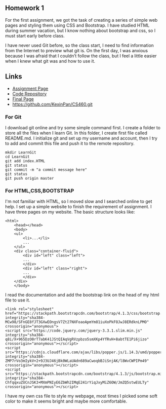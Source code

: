 ## Homework 1

For the first assignment, we got the task of creating a series of simple web pages and styling them using CSS and Bootstrap. I have studied HTML during summer vacation, but I know nothing about bootstrap and css, so I must start early before class.

I have never used Git before, so the class start, I need to find information from the Internet to preview what git is. On the first day, I was anxious because I was afraid that I couldn’t follow the class, but I feel a little easier when I knew what git was and how to use it.

## Links

* [Assignment Page](http://www.wou.edu/~morses/classes/cs46x/assignments/HW1.html)
* [Code Repository](https://github.com/KexinPan/CS460)
* [Final Page](https://kexinpan.github.io/CS460/HW1/sample)
* https://github.com/KexinPan/CS460.git

### For Git

I download git online and try some simple command first. I create a folder to store all the files when I learn Git. In this folder, I create first file called README.md. I initialize git and set up my username and account, then I try to add and commit this file and push it to the remote repository.

```
mkdir LearnGit
cd LearnGit
git add index.HTML
git status
git commit -m "a commit message here"
git status
git push origin master
```
### For HTML,CSS,BOOTSTRAP

I'm not familiar with HTML, so I moved slow and I searched online to get help. I set up a simple website to finish the requirement of assignment. I have three pages on my website. The basic structure looks like:

```
<html>
    <head></head>
    <body>
    <ul>
        <li>...</li>
        ...
    </ul>
    <div class="container-fluid">
        <div id="left" class="left">
        ...
        </div>
        <div id="left" class="right">
        ...
        </div>
    </div>
    </body>
```


I read the documentation and add the bootstrap link on the head of my html file to use it.
```
<link rel="stylesheet" href="https://stackpath.bootstrapcdn.com/bootstrap/4.1.3/css/bootstrap.min.css" integrity="sha384-MCw98/SFnGE8fJT3GXwEOngsV7Zt27NXFoaoApmYm81iuXoPkFOJwJ8ERdknLPMO" crossorigin="anonymous">
<script src="https://code.jquery.com/jquery-3.3.1.slim.min.js" integrity="sha384-q8i/X+965DzO0rT7abK41JStQIAqVgRVzpbzo5smXKp4YfRvH+8abtTE1Pi6jizo" crossorigin="anonymous"></script>
<script src="https://cdnjs.cloudflare.com/ajax/libs/popper.js/1.14.3/umd/popper.min.js" integrity="sha384-ZMP7rVo3mIykV+2+9J3UJ46jBk0WLaUAdn689aCwoqbBJiSnjAK/l8WvCWPIPm49" crossorigin="anonymous"></script>
<script src="https://stackpath.bootstrapcdn.com/bootstrap/4.1.3/js/bootstrap.min.js" integrity="sha384-ChfqqxuZUCnJSK3+MXmPNIyE6ZbWh2IMqE241rYiqJxyMiZ6OW/JmZQ5stwEULTy" crossorigin="anonymous"></script>
```
I have my own css file to style my webpage, most times I picked some soft color to make it seems bright and maybe more comfortable.





